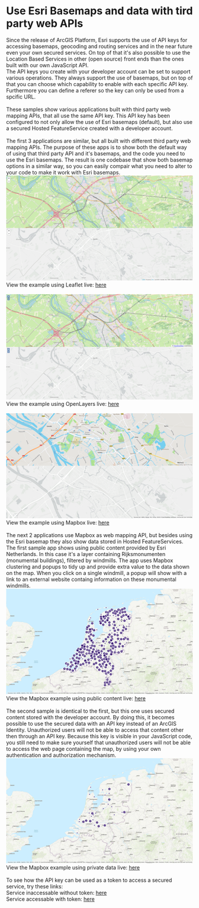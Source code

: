 # Use Esri Basemaps and data with tird party web APIs
Since the release of ArcGIS Platform, Esri supports the use of API keys for accessing basemaps, geocoding and routing services and in the near future even your own secured services. On top of that it's also possible to use the Location Based Services in other (open source) front ends than the ones built with our own JavaScript API.
<br>
The API keys you create with your developer account can be set to support various operations. They always support the use of basemaps, but on top of that you can choose which capability to enable with each specific API key. Furthermore you can define a referer so the key can only be used from a spcific URL.
<br><br>
These samples show various applications built with third party web mapping APIs, that all use the same API key. This API key has been configured to not only allow the use of Esri basemaps (default), but also use a secured Hosted FeatureService created with a developer account.
<br><br>
The first 3 applications are similar, but all built with different third party web mapping APIs. The purpose of these apps is to show both the default way of using that third party API and it's basemaps, and the code you need to use the Esri basemaps. The result is one codebase that show both basemap options in a similar way, so you can easily compair what you need to alter to your code to make it work with Esri basemaps. 
![Leaflet using ArcGIS Platform basemaps](../images/leaflet.png)
<br>
View the example using Leaflet live: [here](https://esrinederland.github.io/CoolMaps/ThirdPartyWebAPIs/leaflet.html)
<br><br>
![OpenLayers using ArcGIS Platform basemaps](../images/openlayers.png)
<br>
View the example using OpenLayers live: [here](https://esrinederland.github.io/CoolMaps/ThirdPartyWebAPIs/openlayers.html)
<br><br>
![Mapbox using ArcGIS Platform basemaps](../images/mapbox.png)
<br>
View the example using Mapbox live: [here](https://esrinederland.github.io/CoolMaps/ThirdPartyWebAPIs/mapbox.html)
<br><br>
The next 2 applications use Mapbox as web mapping API, but besides using the Esri basemap they also show data stored in Hosted FeatureServices.
<br>
The first sample app shows using public content provided by Esri Netherlands. In this case it's a layer containing Rijksmonumenten (monumental buildings), filtered by windmills. The app uses Mapbox clustering and popups to tidy up and provide extra value to the data shown on the map. When you click on a single windmill, a popup will show with a link to an external website containg information on these monumental windmills.
<br>
![Mapbox using ArcGIS Esri Netherlands content](../images/mapbox_content.png)
<br>
View the Mapbox example using public content live: [here](https://esrinederland.github.io/CoolMaps/ThirdPartyWebAPIs/mapbox_esrinl_content.html)
<br><br>
The second sample is identical to the first, but this one uses secured content stored with the developer account. By doing this, it becomes possible to use the secured data with an API key instead of an ArcGIS Identity. Unauthorized users will not be able to access that content other then through an API key. Because this key is visible in your JavaScript code, you still need to make sure yourself that unauthorized users will not be able to access the web page containing the map, by using your own authentication and authorization mechanism.
<br>
![Mapbox using ArcGIS Esri Netherlands content](../images/mapbox_private_data.png)
<br>
View the Mapbox example using private data live: [here](https://esrinederland.github.io/CoolMaps/ThirdPartyWebAPIs/mapbox_private_data.html)
<br><br>
To see how the API key can be used as a token to access a secured service, try these links:
<br>
Service inaccessable without token: [here](https://services6.arcgis.com/PJ2O5BaHcA2bnIXr/ArcGIS/rest/services/NonPublicPointLayer/FeatureServer/0?f=pjson)
<br>
Service accessable with token: [here](https://services6.arcgis.com/PJ2O5BaHcA2bnIXr/ArcGIS/rest/services/NonPublicPointLayer/FeatureServer/0?f=pjson&token=AAPKae3dab1f05f948b69237b3469b47aa40ccRlxQCH8occ_IBIyNrAhGtY9NaONVg54soZcUqSolmTHii1ZAZ8YFr6Dmf1AcHW)